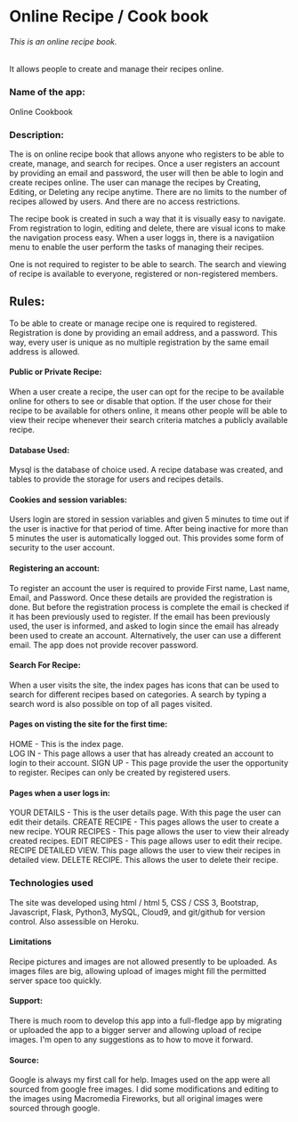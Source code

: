 # Online Recipe / Cook book
###### This is an online recipe book.
It allows people to create and manage their recipes online.

### Name of the app:
Online Cookbook

###  Description:
The is on online recipe book that allows anyone who registers to be able to create, manage, and search for recipes. Once a user registers an account by providing an email and password, the user will then be able to login and create recipes online.
The user can manage the recipes by Creating, Editing, or Deleting any recipe anytime. There are no limits to the number of recipes allowed by users. And there are no access restrictions.

The recipe book is created in such a way that it is visually easy to navigate. From registration to login, editing and delete, there are visual icons to make the navigation process easy. When a user loggs in, there is a navigatiion menu to enable the user perform the tasks of managing their recipes.

One is not required to register to be able to search. The search and viewing of recipe is available to everyone, registered or non-registered members.
## Rules:

To be able to create or manage recipe one is required to registered. Registration is done by providing an email address, and a password. This way, every user is unique as no multiple registration by the same email address is allowed.


#### Public or Private Recipe:
When a user create a recipe, the user can opt for the recipe to be available online for others to see or disable that option. If the user chose for their recipe to be available for others online, it means other people will be able to view their recipe whenever their search criteria matches a publicly available recipe.

#### Database Used:
Mysql is the database of choice used. A recipe database was created, and tables to provide the storage for users and recipes details.


#### Cookies and session variables:
Users login are stored in session variables and given 5 minutes to time out if the user is inactive for that period of time. After being inactive for more than 5 minutes the user is automatically logged out. This provides some form of security to the user account.

#### Registering an account:
To register an account the user is required to provide First name, Last name, Email, and Password. Once these details are provided the registration is done. But before the registration process is complete the email is checked if it has been previously used to register. 
If the email has been previously used, the user is informed, and asked to login since the email has already been used to create an account. Alternatively, the user can use a different email. The app does not provide recover password.

#### Search For Recipe:
When a user visits the site, the index pages has icons that can be used to search for different recipes based on categories. A search by typing a search word is also possible on top of all pages visited.

#### Pages on visting the site for the first time:
HOME - This is the index page.  
LOG IN - This page allows a user that has already created an account to login to their account.
SIGN UP - This page provide the user the opportunity to register. Recipes can only be created by registered users.


#### Pages when a user logs in:
YOUR DETAILS - This is the user details page. With this page the user can edit their details.
CREATE RECIPE - This pages allows the user to create a new recipe.
YOUR RECIPES - This page allows the user to view their already created recipes.
EDIT RECIPES - This page allows user to edit their recipe.
RECIPE DETAILED VIEW. This page allows the user to view their recipes in detailed view.
DELETE RECIPE. This allows the user to delete their recipe.


### Technologies used
The site was developed using html / html 5, CSS / CSS 3, Bootstrap, Javascript, Flask, Python3, MySQL, Cloud9, and git/github for version control. Also assessible on Heroku.

#### Limitations
Recipe pictures and images are not allowed presently to be uploaded. As images files are big, allowing upload of images might fill the permitted server space too quickly.


#### Support:
There is much room to develop this app into a full-fledge app by migrating or uploaded the app to a bigger server and allowing upload of recipe images. I'm open to any suggestions as to how to move it forward.


#### Source:
Google is always my first call for help. Images used on the app were all sourced from google free images. I did some modifications and editing to the images using Macromedia Fireworks, but all original images were sourced through google.